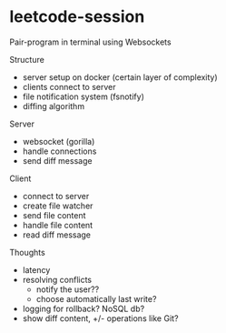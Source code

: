 # leetcode-session
Pair-program in terminal using Websockets

Structure
- server setup on docker (certain layer of complexity)
- clients connect to server 
- file notification system (fsnotify)
- diffing algorithm

Server
- websocket (gorilla)
- handle connections
- send diff message

Client
- connect to server
- create file watcher
- send file content
- handle file content
- read diff message


Thoughts
- latency
- resolving conflicts
    - notify the user??
    - choose automatically last write?
- logging for rollback? NoSQL db?
- show diff content, +/- operations like Git?

